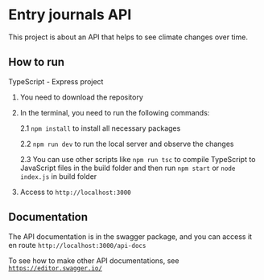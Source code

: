 # Entry journals API

This project is about an API that helps to see climate changes over time.

## How to run

TypeScript - Express project

1. You need to download the repository
2. In the terminal, you need to run the following commands:

   2.1 `npm install` to install all necessary packages

   2.2 `npm run dev` to run the local server and observe the changes

   2.3 You can use other scripts like `npm run tsc` to compile TypeScript to JavaScript files in the build folder and then run `npm start` or `node index.js` in build folder

3. Access to `http://localhost:3000`

## Documentation

The API documentation is in the swagger package, and you can access it en route
`http://localhost:3000/api-docs`

To see how to make other API documentations, see <a href="https://editor.swagger.io">`https://editor.swagger.io/`</a>
